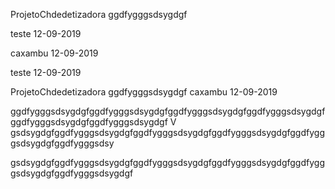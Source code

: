 ProjetoChdedetizadora
ggdfygggsdsygdgf

teste 12-09-2019

caxambu 12-09-2019

teste 12-09-2019

ProjetoChdedetizadora
ggdfygggsdsygdgf
caxambu 12-09-2019


ggdfygggsdsygdgfggdfygggsdsygdgfggdfygggsdsygdgfggdfygggsdsygdgfggdfygggsdsygdgfggdfygggsdsygdgf
V
gsdsygdgfggdfygggsdsygdgfggdfygggsdsygdgfggdfygggsdsygdgfggdfygggsdsygdgfggdfygggsdsy

gsdsygdgfggdfygggsdsygdgfggdfygggsdsygdgfggdfygggsdsygdgfggdfygggsdsygdgfggdfygggsdsygdgf
